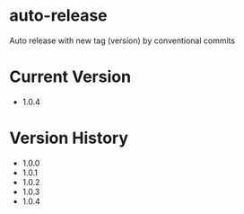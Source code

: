 # auto-release
Auto release with new tag (version) by conventional commits

# Current Version
- 1.0.4

# Version History
- 1.0.0
- 1.0.1
- 1.0.2
- 1.0.3
- 1.0.4
